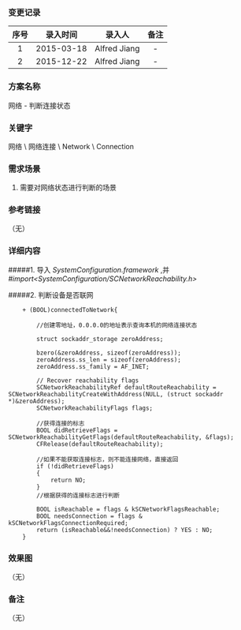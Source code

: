 ### 变更记录

| 序号 | 录入时间 | 录入人 | 备注 |
|:--------:|:--------:|:--------:|:--------:|
| 1 | 2015-03-18 | Alfred Jiang | - |
| 2 | 2015-12-22 | Alfred Jiang | - |

### 方案名称

网络 - 判断连接状态

### 关键字

网络 \ 网络连接 \ Network \ Connection

### 需求场景

1. 需要对网络状态进行判断的场景

### 参考链接
（无）

### 详细内容

#####1. 导入 *SystemConfiguration.framework* ,并 *#import<SystemConfiguration/SCNetworkReachability.h>*

#####2. 判断设备是否联网
```
    + (BOOL)connectedToNetwork{

        //创建零地址，0.0.0.0的地址表示查询本机的网络连接状态

        struct sockaddr_storage zeroAddress;

        bzero(&zeroAddress, sizeof(zeroAddress));
        zeroAddress.ss_len = sizeof(zeroAddress);
        zeroAddress.ss_family = AF_INET;

        // Recover reachability flags
        SCNetworkReachabilityRef defaultRouteReachability = SCNetworkReachabilityCreateWithAddress(NULL, (struct sockaddr *)&zeroAddress);
        SCNetworkReachabilityFlags flags;

        //获得连接的标志
        BOOL didRetrieveFlags = SCNetworkReachabilityGetFlags(defaultRouteReachability, &flags);
        CFRelease(defaultRouteReachability);

        //如果不能获取连接标志，则不能连接网络，直接返回
        if (!didRetrieveFlags)
        {
            return NO;
        }
        //根据获得的连接标志进行判断

        BOOL isReachable = flags & kSCNetworkFlagsReachable;
        BOOL needsConnection = flags & kSCNetworkFlagsConnectionRequired;
        return (isReachable&&!needsConnection) ? YES : NO;
    }
```

### 效果图
（无）

### 备注
（无）